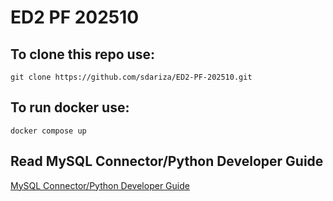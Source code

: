 # ED2 PF 202510
## To clone this repo use:
```
git clone https://github.com/sdariza/ED2-PF-202510.git
```
## To run docker use:
```
docker compose up
```

## Read MySQL Connector/Python Developer Guide
[MySQL Connector/Python Developer Guide](https://dev.mysql.com/doc/connector-python/en/)